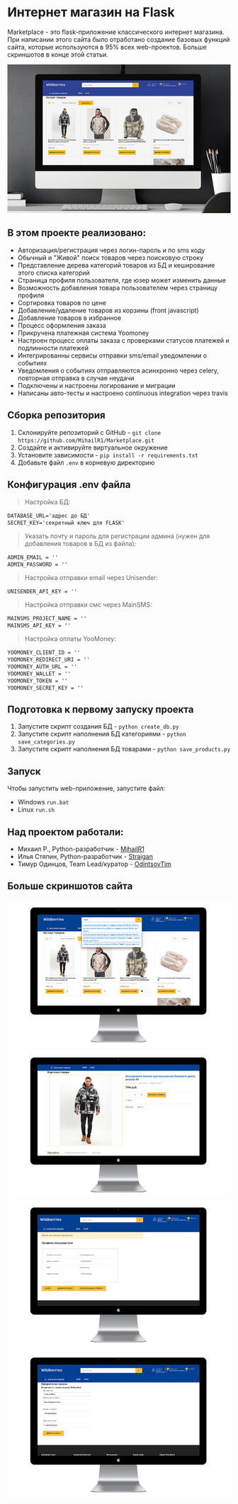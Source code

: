 # Интернет магазин на Flask

Marketplace - это flask-приложение классического интернет магазина. При написании этого сайта было отработано создание
базовых функций сайта, которые используются в 95% всех web-проектов. Больше скриншотов в конце этой статьи.

![Главная страница](docs/main.jpg)

## В этом проекте реализовано:

- Авторизация/регистрация через логин-пароль и по sms коду
- Обычный и "Живой" поиск товаров через поисковую строку
- Представление дерева категорий товаров из БД и кеширование этого списка категорий
- Страница профиля пользователя, где юзер может изменить данные
- Возможность добавления товара пользователем через страницу профиля
- Сортировка товаров по цене
- Добавление/удаление товаров из корзины (front javascript)
- Добавление товаров в избранное
- Процесс оформления заказа
- Прикручена платежная система Yoomoney
- Настроен процесс оплаты заказа с проверками статусов платежей и подлинности платежей
- Интегрированны сервисы отправки sms/email уведомлении о событиях
- Уведомления о событиях отправляются асинхронно через celery, повторная отправка в случае неудачи
- Подключены и настроены логирование и миграции
- Написаны авто-тесты и настроено continuous integration через travis

## Сборка репозитория

1. Склонируйте репозиторий с GitHub - `git clone https://github.com/MihailR1/Marketplace.git`
2. Создайте и активируйте виртуальное окружение
3. Установите зависимости - `pip install -r requirements.txt`
4. Добавьте файл `.env` в корневую директорию

## Конфигурация .env файла

> Настройка БД:

```
DATABASE_URL='адрес до БД'  
SECRET_KEY='секретный ключ для FLASK'
```

> Указать почту и пароль для регистрации админа (нужен для добавления товаров в БД из файла):

```
ADMIN_EMAIL = ''  
ADMIN_PASSWORD = ''  
```

> Настройка отправки email через Unisender:

```
UNISENDER_API_KEY = ''  
```

> Настройка отправки смс через MainSMS:

```
MAINSMS_PROJECT_NAME = ''  
MAINSMS_API_KEY = ''  
```

> Настройка оплаты YooMoney:

```
YOOMONEY_CLIENT_ID = ''  
YOOMONEY_REDIRECT_URI = ''  
YOOMONEY_AUTH_URL = ''  
YOOMONEY_WALLET = ''  
YOOMONEY_TOKEN = ''  
YOOMONEY_SECRET_KEY = '' 
```

## Подготовка к первому запуску проекта

1. Запустите скрипт создания БД - `python create_db.py`
2. Запустите скрипт наполнения БД категориями - `python save_categories.py`
3. Запустите скрипт наполнения БД товарами - `python save_products.py`

## Запуск

Чтобы запустить web-приложение, запустите файл:

- Windows `run.bat`
- Linux `run.sh`

## Над проектом работали:

- Михаил Р., Python-разработчик - [MihailR1](https://github.com/MihailR1)
- Илья Стяпин, Python-разработчик - [Straigan](https://github.com/Straigan)
- Тимур Одинцов, Team Lead/куратор - [OdintsovTim](https://github.com/OdintsovTim)

## Больше скриншотов сайта

![Поиск товара](docs/live_search.jpg)
![Страница продукта](docs/product_cart.jpg)
![Профиль пользователя](docs/user_profile.jpg)
![Страница оформления заказа](docs/checkout_page.jpg)
